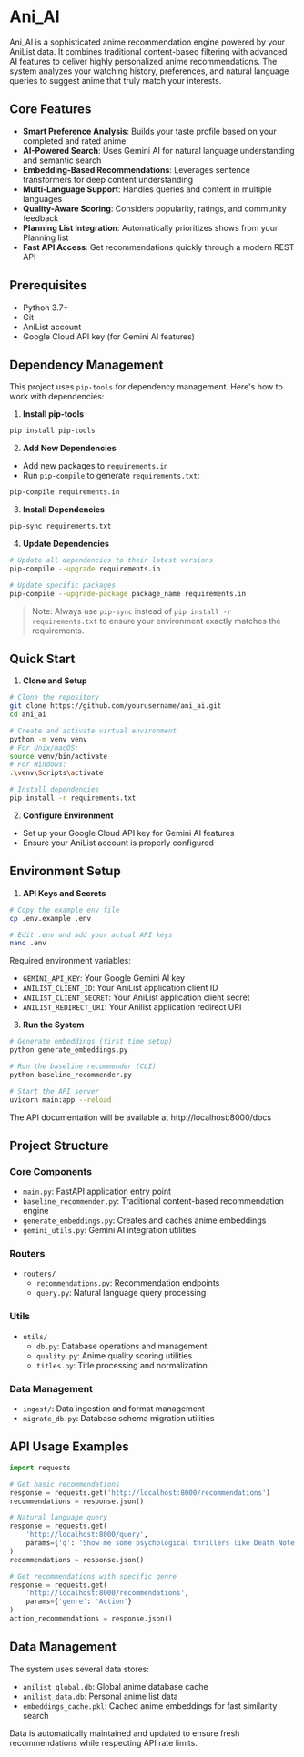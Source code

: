 # Ani_AI

Ani_AI is a sophisticated anime recommendation engine powered by your AniList data. It combines traditional content-based filtering with advanced AI features to deliver highly personalized anime recommendations. The system analyzes your watching history, preferences, and natural language queries to suggest anime that truly match your interests.

## Core Features

- **Smart Preference Analysis**: Builds your taste profile based on your completed and rated anime
- **AI-Powered Search**: Uses Gemini AI for natural language understanding and semantic search
- **Embedding-Based Recommendations**: Leverages sentence transformers for deep content understanding
- **Multi-Language Support**: Handles queries and content in multiple languages
- **Quality-Aware Scoring**: Considers popularity, ratings, and community feedback
- **Planning List Integration**: Automatically prioritizes shows from your Planning list
- **Fast API Access**: Get recommendations quickly through a modern REST API

## Prerequisites

- Python 3.7+
- Git
- AniList account
- Google Cloud API key (for Gemini AI features)

## Dependency Management

This project uses `pip-tools` for dependency management. Here's how to work with dependencies:

1. **Install pip-tools**
```bash
pip install pip-tools
```

2. **Add New Dependencies**
- Add new packages to `requirements.in`
- Run `pip-compile` to generate `requirements.txt`:
```bash
pip-compile requirements.in
```

3. **Install Dependencies**
```bash
pip-sync requirements.txt
```

4. **Update Dependencies**
```bash
# Update all dependencies to their latest versions
pip-compile --upgrade requirements.in

# Update specific packages
pip-compile --upgrade-package package_name requirements.in
```

> Note: Always use `pip-sync` instead of `pip install -r requirements.txt` to ensure your environment exactly matches the requirements.

## Quick Start

1. **Clone and Setup**
```bash
# Clone the repository
git clone https://github.com/yourusername/ani_ai.git
cd ani_ai

# Create and activate virtual environment
python -m venv venv
# For Unix/macOS:
source venv/bin/activate
# For Windows:
.\venv\Scripts\activate

# Install dependencies
pip install -r requirements.txt
```

2. **Configure Environment**
- Set up your Google Cloud API key for Gemini AI features
- Ensure your AniList account is properly configured

## Environment Setup

1. **API Keys and Secrets**
```bash
# Copy the example env file
cp .env.example .env

# Edit .env and add your actual API keys
nano .env
```

Required environment variables:
- `GEMINI_API_KEY`: Your Google Gemini AI key
- `ANILIST_CLIENT_ID`: Your AniList application client ID
- `ANILIST_CLIENT_SECRET`: Your AniList application client secret
- `ANILIST_REDIRECT_URI`: Your Anilist application redirect URI

3. **Run the System**
```bash
# Generate embeddings (first time setup)
python generate_embeddings.py

# Run the baseline recommender (CLI)
python baseline_recommender.py

# Start the API server
uvicorn main:app --reload
```

The API documentation will be available at http://localhost:8000/docs

## Project Structure

### Core Components
- `main.py`: FastAPI application entry point
- `baseline_recommender.py`: Traditional content-based recommendation engine
- `generate_embeddings.py`: Creates and caches anime embeddings
- `gemini_utils.py`: Gemini AI integration utilities

### Routers
- `routers/`
  - `recommendations.py`: Recommendation endpoints
  - `query.py`: Natural language query processing

### Utils
- `utils/`
  - `db.py`: Database operations and management
  - `quality.py`: Anime quality scoring utilities
  - `titles.py`: Title processing and normalization

### Data Management
- `ingest/`: Data ingestion and format management
- `migrate_db.py`: Database schema migration utilities

## API Usage Examples

```python
import requests

# Get basic recommendations
response = requests.get('http://localhost:8000/recommendations')
recommendations = response.json()

# Natural language query
response = requests.get(
    'http://localhost:8000/query',
    params={'q': 'Show me some psychological thrillers like Death Note'}
)
recommendations = response.json()

# Get recommendations with specific genre
response = requests.get(
    'http://localhost:8000/recommendations',
    params={'genre': 'Action'}
)
action_recommendations = response.json()
```

## Data Management

The system uses several data stores:
- `anilist_global.db`: Global anime database cache
- `anilist_data.db`: Personal anime list data
- `embeddings_cache.pkl`: Cached anime embeddings for fast similarity search

Data is automatically maintained and updated to ensure fresh recommendations while respecting API rate limits.
